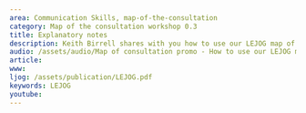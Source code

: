 ```yaml
---
area: Communication Skills, map-of-the-consultation
category: Map of the consultation workshop 0.3
title: Explanatory notes
description: Keith Birrell shares with you how to use our LEJOG map of the consultation and how to get the most out of the workshop.
audio: /assets/audio/Map of consultation promo - How to use our LEJOG map of the consultation and explanatory notes for the workshop - MQ.mp3
article: 
www: 
ljog: /assets/publication/LEJOG.pdf
keywords: LEJOG
youtube: 
--- 
```

